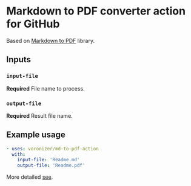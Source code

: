 # Markdown to PDF converter action for GitHub

Based on [Markdown to PDF](https://github.com/simonhaenisch/md-to-pdf) library.

## Inputs

### `input-file`

**Required** File name to process.

### `output-file`

**Required** Result file name.

## Example usage

```yaml
- uses: voronizer/md-to-pdf-action
  with:
    input-file: 'Readme.md'
    output-file: 'Readme.pdf'
```

More detailed [see](./.github/workflows/test-run.yml).
